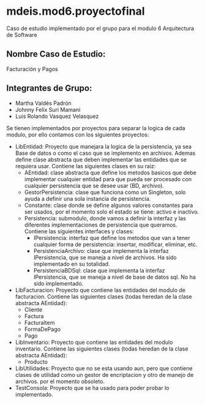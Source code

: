 # mdeis.mod6.proyectofinal
Caso de estudio implementado por el grupo para el modulo 6 Arquitectura de Software

Nombre Caso de Estudio: 
 - 
 Facturación y Pagos
 
Integrantes de Grupo:
 - 
 - Martha Valdés Padrón
 - Johnny Felix Suri Mamani
 - Luis Rolando Vasquez Velasquez

Se tienen implementados por proyectos para separar la logica de cada modulo, por ello contamos con los siguientes proyectos:
 - LibEntidad: Proyecto que manejara la logica de la persistencia, ya sea Base de datos o como el caso que se implemento en archivos. Ademas define clase abstracta que deben implementar las entidades que se requiera usar. Contiene las siguientes clases en su raiz:
   - AEntidad: clase abstracta que define los metodos basicos que debe implementar cualquier entidad para que pueda ser procesado con cualquier persistencia que se desee usar (BD, archivo).
   - GestorPersistencia: clase que funciona como un Singleton, solo ayuda a definir una sola instancia de persistencia.
   - Constante: clase donde se define algunos valores constantes para ser usados, por el momento solo el estado se tiene: activo e inactivo.
   - Persistencia: submodulo, donde vamos a definir la interfaz y las diferentes implementaciones de persistencia que queramos. Contiene las siguientes interfaces y clases:
     - IPersistencia: interfaz que define los metodos que van a tener cualquier forma de persistencia: insertar, modificar, eliminar, etc.
     - PersistenciaArchivo: clase que implementa la interfaz IPersistencia, que se maneja a nivel de archivos. Ha sido implementado en su totalidad.
     - PersistenciaBDSql: clase que implementa la interfaz IPersistencia, que se maneja a nivel de base de datos sql. No ha sido implementado.
 - LibFacturacion: Proyecto que contiene las entidades del modulo de facturacion. Contiene las siguientes clases (todas heredan de la clase abstracta AEntidad):
   - Cliente 
   - Factura
   - FacturaItem
   - FormaDePago
   - Pago
 - LibInventario: Proyecto que contiene las entidades del modulo inventario. Contiene las siguientes clases (todas heredan de la clase abstracta AEntidad):
   - Producto
 - LibUtilidades: Proyecto que no se esta usando aun, pero que contiene clases de utilidad como un gestor de encriptacion y otro de manejo de archivos. por el momento obsoleto.
 - TestConsola: Proyecto que se ha usado para poder probar lo implementado.
